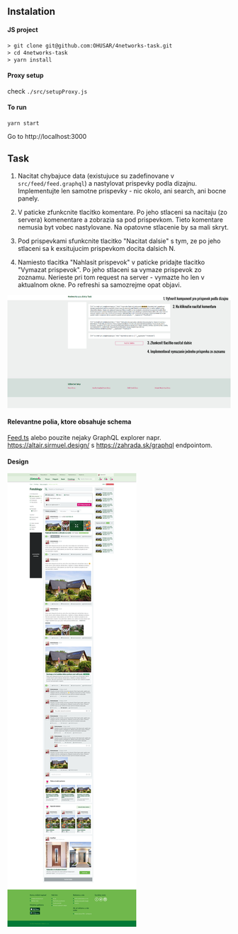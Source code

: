 ## Instalation

#### JS project

```
> git clone git@github.com:OHUSAR/4networks-task.git
> cd 4networks-task
> yarn install
```

#### Proxy setup

check `./src/setupProxy.js`

#### To run

```
yarn start
```

Go to http://localhost:3000

## Task

1. Nacitat chybajuce data (existujuce su zadefinovane v `src/feed/feed.graphql`) a nastylovat prispevky podla dizajnu. Implementujte len samotne prispevky - nic okolo, ani search, ani bocne panely.

2. V paticke zfunkcnite tlacitko komentare. Po jeho stlaceni sa nacitaju (zo servera) komenentare a zobrazia sa pod prispevkom. Tieto komentare nemusia byt vobec nastylovane. Na opatovne stlacenie by sa mali skryt.

3. Pod prispevkami sfunkcnite tlacitko "Nacitat dalsie" s tym, ze po jeho stlaceni sa k exsitujucim prispevkom docita dalsich N.

4. Namiesto tlacitka "Nahlasit prispevok" v paticke pridajte tlacitko "Vymazat prispevok". Po jeho stlaceni sa vymaze prispevok zo zoznamu. Nerieste pri tom request na server - vymazte ho len v aktualnom okne. Po refreshi sa samozrejme opat objavi.

![zadanie](./zadanie.jpg)

#### Relevantne polia, ktore obsahuje schema

[Feed.ts](./feed.ts) alebo pouzite nejaky GraphQL explorer napr. https://altair.sirmuel.design/ s https://zahrada.sk/graphql endpointom.

#### Design

![dizajn](./dizajn.png)
